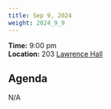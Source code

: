 ```yaml
---
title: Sep 9, 2024
weight: 2024_9_9
---
```


**Time:** 9:00 pm
<br>
**Location:** 203 [Lawrence Hall][lawrence-maps]

## Agenda

N/A

<!-- Links -->

[lawrence-maps]: https://www.google.com/maps/place/Lawrence+Hall,+Pittsburgh,+PA+15260/@40.4422498,-79.9549787,17z/data=!3m1!4b1!4m6!3m5!1s0x8834f2284ffae4cd:0x4b57bc377bc818b6!8m2!3d40.4422498!4d-79.9549787!16s%2Fm%2F02rywfw?entry=ttu&g_ep=EgoyMDI0MDkwNC4wIKXMDSoASAFQAw%3D%3D

